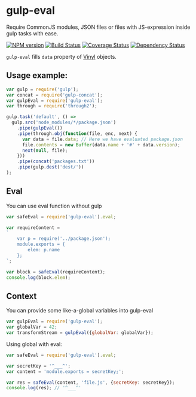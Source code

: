 # gulp-eval

Require CommonJS modules, JSON files or files with JS-expression inside gulp tasks with ease.

[![NPM version](http://img.shields.io/npm/v/gulp-eval.svg?style=flat)](http://www.npmjs.org/package/gulp-eval)
[![Build Status](http://img.shields.io/travis/gulp-bem/gulp-eval/master.svg?style=flat&label=tests)](https://travis-ci.org/gulp-bem/gulp-eval)
[![Coverage Status](https://img.shields.io/coveralls/gulp-bem/gulp-eval.svg?branch=master&style=flat)](https://coveralls.io/r/gulp-bem/gulp-eval)
[![Dependency Status](http://img.shields.io/david/gulp-bem/gulp-eval.svg?style=flat)](https://david-dm.org/gulp-bem/gulp-eval)

`gulp-eval` fills `data` property of [Vinyl](https://github.com/gulpjs/vinyl) objects.

## Usage example:
```js
var gulp = require('gulp');
var concat = require('gulp-concat');
var gulpEval = require('gulp-eval');
var through = require('through2');

gulp.task('default', () =>
  gulp.src('node_modules/*/package.json')
    .pipe(gulpEval())
    .pipe(through.obj(function(file, enc, next) {
      var data = file.data; // Here we have evaluated package.json
      file.contents = new Buffer(data.name + '#' + data.version);
      next(null, file);
    }))
    .pipe(concat('packages.txt'))
    .pipe(gulp.dest('dest/'))
);
```

## Eval
You can use eval function without gulp

```js
var safeEval = require('gulp-eval').eval;

var requireContent =
`
    var p = require('../package.json');
    module.exports = {
        elem: p.name
    };
`;

var block = safeEval(requireContent);
console.log(block.elem);
```

## Context
You can provide some like-a-global variables into gulp-eval

```js
var gulpEval = require('gulp-eval');
var globalVar = 42;
var transformStream = gulpEval({globalVar: globalVar});
```

Using global with eval:
```js
var safeEval = require('gulp-eval').eval;

var secretKey = '^___^';
var content = 'module.exports = secretKey;';

var res = safeEval(content, 'file.js', {secretKey: secretKey});
console.log(res); // '^___^'
```
